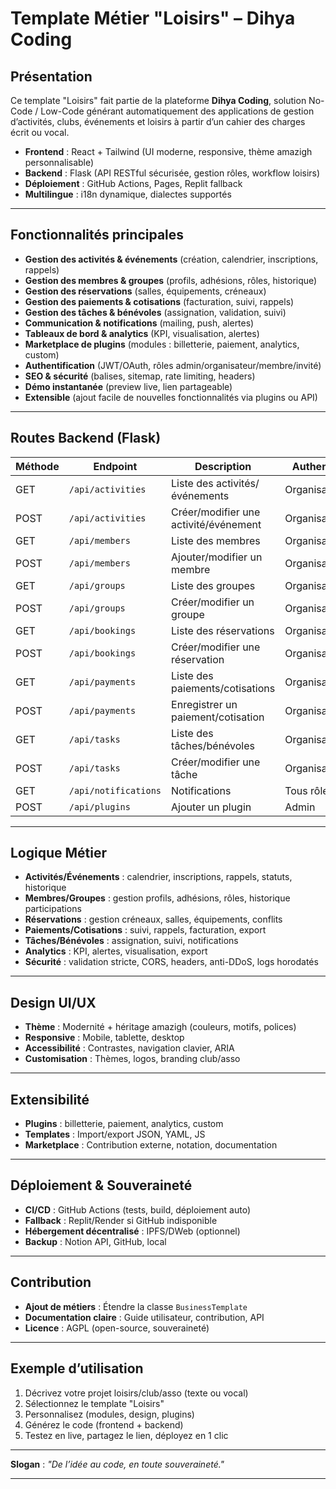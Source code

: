 # Template Métier "Loisirs" – Dihya Coding

## Présentation

Ce template "Loisirs" fait partie de la plateforme **Dihya Coding**, solution No-Code / Low-Code générant automatiquement des applications de gestion d’activités, clubs, événements et loisirs à partir d’un cahier des charges écrit ou vocal.

- **Frontend** : React + Tailwind (UI moderne, responsive, thème amazigh personnalisable)
- **Backend** : Flask (API RESTful sécurisée, gestion rôles, workflow loisirs)
- **Déploiement** : GitHub Actions, Pages, Replit fallback
- **Multilingue** : i18n dynamique, dialectes supportés

---

## Fonctionnalités principales

- **Gestion des activités & événements** (création, calendrier, inscriptions, rappels)
- **Gestion des membres & groupes** (profils, adhésions, rôles, historique)
- **Gestion des réservations** (salles, équipements, créneaux)
- **Gestion des paiements & cotisations** (facturation, suivi, rappels)
- **Gestion des tâches & bénévoles** (assignation, validation, suivi)
- **Communication & notifications** (mailing, push, alertes)
- **Tableaux de bord & analytics** (KPI, visualisation, alertes)
- **Marketplace de plugins** (modules : billetterie, paiement, analytics, custom)
- **Authentification** (JWT/OAuth, rôles admin/organisateur/membre/invité)
- **SEO & sécurité** (balises, sitemap, rate limiting, headers)
- **Démo instantanée** (preview live, lien partageable)
- **Extensible** (ajout facile de nouvelles fonctionnalités via plugins ou API)

---

## Routes Backend (Flask)

| Méthode | Endpoint                      | Description                                 | Authentification      |
|---------|-------------------------------|---------------------------------------------|-----------------------|
| GET     | `/api/activities`             | Liste des activités/événements              | Organisateur/Admin    |
| POST    | `/api/activities`             | Créer/modifier une activité/événement       | Organisateur/Admin    |
| GET     | `/api/members`                | Liste des membres                           | Organisateur/Admin    |
| POST    | `/api/members`                | Ajouter/modifier un membre                  | Organisateur/Admin    |
| GET     | `/api/groups`                 | Liste des groupes                           | Organisateur/Admin    |
| POST    | `/api/groups`                 | Créer/modifier un groupe                    | Organisateur/Admin    |
| GET     | `/api/bookings`               | Liste des réservations                      | Organisateur/Admin    |
| POST    | `/api/bookings`               | Créer/modifier une réservation              | Organisateur/Admin    |
| GET     | `/api/payments`               | Liste des paiements/cotisations             | Organisateur/Admin    |
| POST    | `/api/payments`               | Enregistrer un paiement/cotisation          | Organisateur/Admin    |
| GET     | `/api/tasks`                  | Liste des tâches/bénévoles                  | Organisateur/Admin    |
| POST    | `/api/tasks`                  | Créer/modifier une tâche                    | Organisateur/Admin    |
| GET     | `/api/notifications`          | Notifications                               | Tous rôles            |
| POST    | `/api/plugins`                | Ajouter un plugin                           | Admin                 |

---

## Logique Métier

- **Activités/Événements** : calendrier, inscriptions, rappels, statuts, historique
- **Membres/Groupes** : gestion profils, adhésions, rôles, historique participations
- **Réservations** : gestion créneaux, salles, équipements, conflits
- **Paiements/Cotisations** : suivi, rappels, facturation, export
- **Tâches/Bénévoles** : assignation, suivi, notifications
- **Analytics** : KPI, alertes, visualisation, export
- **Sécurité** : validation stricte, CORS, headers, anti-DDoS, logs horodatés

---

## Design UI/UX

- **Thème** : Modernité + héritage amazigh (couleurs, motifs, polices)
- **Responsive** : Mobile, tablette, desktop
- **Accessibilité** : Contrastes, navigation clavier, ARIA
- **Customisation** : Thèmes, logos, branding club/asso

---

## Extensibilité

- **Plugins** : billetterie, paiement, analytics, custom
- **Templates** : Import/export JSON, YAML, JS
- **Marketplace** : Contribution externe, notation, documentation

---

## Déploiement & Souveraineté

- **CI/CD** : GitHub Actions (tests, build, déploiement auto)
- **Fallback** : Replit/Render si GitHub indisponible
- **Hébergement décentralisé** : IPFS/DWeb (optionnel)
- **Backup** : Notion API, GitHub, local

---

## Contribution

- **Ajout de métiers** : Étendre la classe `BusinessTemplate`
- **Documentation claire** : Guide utilisateur, contribution, API
- **Licence** : AGPL (open-source, souveraineté)

---

## Exemple d’utilisation

1. Décrivez votre projet loisirs/club/asso (texte ou vocal)
2. Sélectionnez le template "Loisirs"
3. Personnalisez (modules, design, plugins)
4. Générez le code (frontend + backend)
5. Testez en live, partagez le lien, déployez en 1 clic

---

**Slogan** : _"De l’idée au code, en toute souveraineté."_

---
